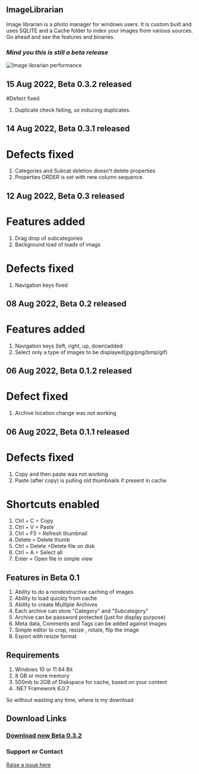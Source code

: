 
## ImageLibrarian

Image librarian is a photo manager for windows users. It is custom built and uses SQLITE and a Cache folder to index your images from various sources. Go ahead and see the features and binaries.

### _Mind you this is still a beta release_

![Image librarian performance](https://drive.google.com/uc?export=view&id=18r-0SctAejYaROviXySxpQIgdrTKdPif)

## 15 Aug 2022, Beta 0.3.2 released
#Defect fixed
1. Duplicate check failing, so inducing duplicates.

## 14 Aug 2022, Beta 0.3.1 released
# Defects fixed
1. Categories and Subcat deletion doesn't delete properties
2. Properties ORDER is set with new column sequence.

## 12 Aug 2022, Beta 0.3 released
# Features added
1. Drag drop of subcategories
2. Background load of loads of imags
# Defects fixed
1. Navigation keys fixed

## 08 Aug 2022, Beta 0.2 released
# Features added
1. Navigation keys (left, right, up, down)added
2. Select only a type of images to be displayed(jpg/png/bmp/gif)

## 06 Aug 2022, Beta 0.1.2 released
# Defect fixed
1. Archive location change was not working

## 06 Aug 2022, Beta 0.1.1 released

# Defects fixed
1. Copy and then paste was not working 
2. Paste (after copy) is pulling old thumbnails if present in cache

# Shortcuts enabled
1. Ctrl + C = Copy
2. Ctrl + V = Paste
3. Ctrl + F5 = Refresh thumbnail
4. Delete = Delete thumb
5. Ctrl + Delete =Delete file on disk
6. Ctrl + A = Select all 
7. Enter = Open file in simple view

## Features in Beta 0.1
1. Ability to do a nondestructive caching of images 
2. Ability to load quickly from cache
3. Ability to create Multiple Archives
4. Each archive can store "Category" and "Subcategory"
5. Archive can be password protected (just for display purpose)
6. Meta data, Comments and Tags can be added against images 
7. Simple editor to crop, resize , rotate, flip the image
8. Export with resize format 

## Requirements
1. Windows 10 or 11 64 Bit
2. 8 GB or more memory
3. 500mb to 2GB of Diskspace for cache, based on your content
4. .NET Framework 6.0.7



So without wasting any time, where is my download
## Download Links

### [Download now Beta 0.3.2](https://vijaysridhara.gumroad.com/l/imagelibrarian)

### Support or Contact
[Raise a issue here](https://github.com/vijaysridhara/ImageLibrarian/issues)
